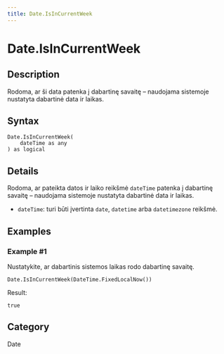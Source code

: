 ```yaml
---
title: Date.IsInCurrentWeek
---
```


# Date.IsInCurrentWeek


## Description

Rodoma, ar ši data patenka į dabartinę savaitę – naudojama sistemoje nustatyta dabartinė data ir laikas.


## Syntax

```powerquery
Date.IsInCurrentWeek(
    dateTime as any
) as logical
```


## Details

Rodoma, ar pateikta datos ir laiko reikšmė <code>dateTime</code> patenka į dabartinę savaitę – naudojama sistemoje nustatyta dabartinė data ir laikas.      <ul>      <li><code>dateTime</code>: turi būti įvertinta <code>date</code>, <code>datetime</code> arba <code>datetimezone</code> reikšmė.</li>      </ul>


## Examples

### Example #1 
Nustatykite, ar dabartinis sistemos laikas rodo dabartinę savaitę.
```powerquery
Date.IsInCurrentWeek(DateTime.FixedLocalNow())
```

Result: 
```powerquery
true
```




## Category
Date

